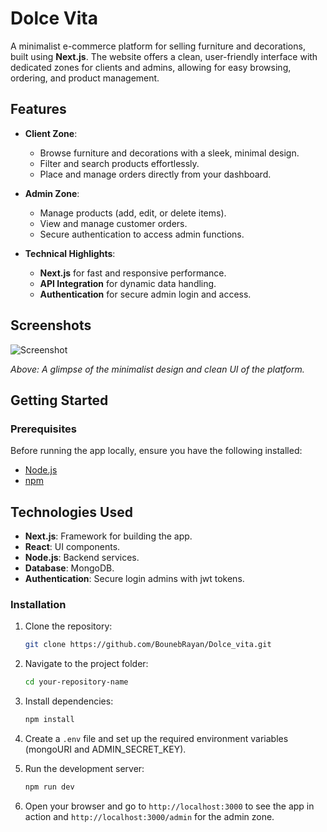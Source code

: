 # Dolce Vita

A minimalist e-commerce platform for selling furniture and decorations, built using **Next.js**. The website offers a clean, user-friendly interface with dedicated zones for clients and admins, allowing for easy browsing, ordering, and product management.

## Features

- **Client Zone**:
  - Browse furniture and decorations with a sleek, minimal design.
  - Filter and search products effortlessly.
  - Place and manage orders directly from your dashboard.

- **Admin Zone**:
  - Manage products (add, edit, or delete items).
  - View and manage customer orders.
  - Secure authentication to access admin functions.

- **Technical Highlights**:
  - **Next.js** for fast and responsive performance.
  - **API Integration** for dynamic data handling.
  - **Authentication** for secure admin login and access.

## Screenshots

![Screenshot](https://i.ibb.co/h1ZZXFk/Screenshot-2025-01-23-181754.png)

_Above: A glimpse of the minimalist design and clean UI of the platform._

## Getting Started

### Prerequisites
Before running the app locally, ensure you have the following installed:

- [Node.js](https://nodejs.org/)
- [npm](https://www.npmjs.com/)

## Technologies Used

- **Next.js**: Framework for building the app.
- **React**: UI components.
- **Node.js**: Backend services.
- **Database**: MongoDB.
- **Authentication**: Secure login admins with jwt tokens.


### Installation

1. Clone the repository:
   ```bash
   git clone https://github.com/BounebRayan/Dolce_vita.git
   ```

2. Navigate to the project folder:
   ```bash
   cd your-repository-name
   ```

3. Install dependencies:
   ```bash
   npm install
   ```

4. Create a `.env` file and set up the required environment variables (mongoURI and ADMIN_SECRET_KEY).

5. Run the development server:
   ```bash
   npm run dev
   ```

6. Open your browser and go to `http://localhost:3000` to see the app in action and `http://localhost:3000/admin` for the admin zone.



